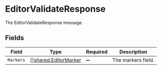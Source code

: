 # EditorValidateResponse

The EditorValidateResponse message.


## Fields

| Field                                                               | Type                                                                | Required                                                            | Description                                                         |
| ------------------------------------------------------------------- | ------------------------------------------------------------------- | ------------------------------------------------------------------- | ------------------------------------------------------------------- |
| `Markers`                                                           | [][shared.EditorMarker](../../../pkg/models/shared/editormarker.md) | :heavy_minus_sign:                                                  | The markers field.                                                  |